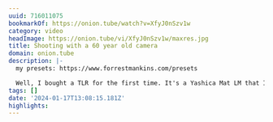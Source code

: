 ```yaml
---
uuid: 716011075
bookmarkOf: https://onion.tube/watch?v=XfyJ0nSzv1w
category: video
headImage: https://onion.tube/vi/XfyJ0nSzv1w/maxres.jpg
title: Shooting with a 60 year old camera
domain: onion.tube
description: |-
  my presets: https://www.forrestmankins.com/presets

  Well, I bought a TLR for the first time. It's a Yashica Mat LM that I got off Ebay for $150, and in this video I have no clue if it works at all. It shoots medium format film in a 6x6, and is super fun for both portraits and landscapes. The dogs and I hop in Big Green and drive into the woods to meet our friend McKenna to take some portraits and drink some coffee. Shooting Portra 800 film of course, with scans by State Film Lab, my absolute favorite lab that I have been using, going on 7 years now.
tags: []
date: '2024-01-17T13:08:15.181Z'
highlights: 
---
```



